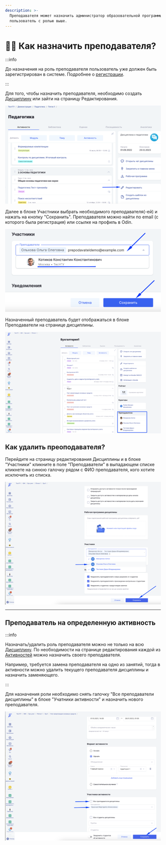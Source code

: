 ```yaml
---
description: >-
  Преподавателя может назначить администратор образовательной программы или
  пользователь с ролью выше.
---
```


# 🧑‍🏫 Как назначить  преподавателя?

:::info

До назначения на роль преподавателя пользователь уже должен быть зарегистрирован в системе. Подробнее о [регистрации](../../roli-v-sisteme/registraciya.md).

:::

Для того, чтобы назначить преподавателя, необходимо создать [Дисциплину](../../struktura/disciplina/) или зайти на страницу Редактирования.

![](<../../.gitbook/assets/image (1) (1) (5).png>)

Далее в блоке Участники выбрать необходимого преподавателя(-ей) и нажать на кнопку "Сохранить". Преподавателя можно найти по email (с которого была регистрация) или ссылке на профиль в Odin.

![](<../../.gitbook/assets/image (5) (9).png>)

Назначенный преподаватель будет отображаться в блоке Преподаватели на странице дисциплины.

![](<../../.gitbook/assets/image (4) (1) (1) (1) (1) (1) (1) (1) (1).png>)

## Как удалить преоподавателя?

Перейдите на страницу редактирования Дисциплины и в блоке "Участники"  кликните в поле "Преподаватели" в выпадающем списке кликнете на синюю галочку рядом с ФИО преподавателя, кого хотите исключить из списка.

![](<../../.gitbook/assets/image (2) (1) (1) (1) (1) (1) (1) (1) (1) (1) (1) (1) (1) (1) (1) (1) (1) (1) (1) (1) (1) (1) (1) (1).png>)

***

## Преподаватель на определенную активность

:::info

Назначать/удалить роль преподавателя можно не только на всю [Дисциплину](../../struktura/disciplina/). По необходимости на странице редактирования каждой из [Активностей](../../struktura/aktivnosti/) можно назначить своего преподавателя.

Например, требуется замена преподавателя на одно из занятий, тогда в активности можно удалить текущего преподавателя дисциплины и назначить заменяющего.

:::

Для назначения роли необходимо снять галочку "Все преподаватели  дисциплины" в блоке "Учатники активности" и назначить нового преподавателя.

![](<../../.gitbook/assets/image (3) (1) (1) (1) (1) (1) (1) (1) (1) (1) (1) (1) (1).png>)

